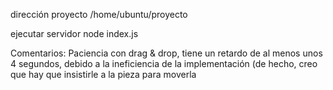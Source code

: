 dirección proyecto
/home/ubuntu/proyecto

ejecutar servidor
node index.js

Comentarios: Paciencia con drag & drop, tiene un retardo de al menos unos 4 segundos, debido a la ineficiencia de la implementación (de hecho, creo que hay que insistirle a la pieza para moverla